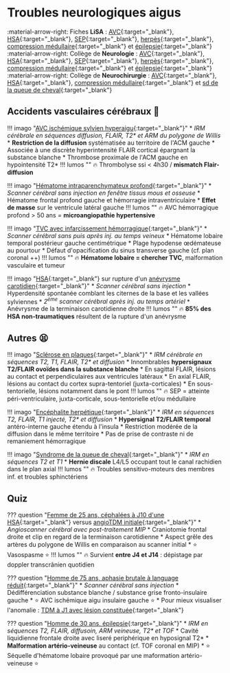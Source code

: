 # Troubles neurologiques aigus

:material-arrow-right: Fiches **LiSA** : [AVC](https://livret.uness.fr/lisa/Accidents_vasculaires_c%C3%A9r%C3%A9braux){:target="_blank"}, [HSA](https://livret.uness.fr/lisa/H%C3%A9morragie_m%C3%A9ning%C3%A9e){:target="_blank"}, [SEP](https://livret.uness.fr/lisa/Scl%C3%A9rose_en_plaques){:target="_blank"}, [herpès](https://livret.uness.fr/lisa/Infections_%C3%A0_herp%C3%A8s_virus_du_sujet_immunocomp%C3%A9tent){:target="_blank"}, [compression médullaire](https://livret.uness.fr/lisa/Compression_m%C3%A9dullaire_non_traumatique_et_syndrome_de_la_queue_de_cheval){:target="_blank"} et [épilepsie](https://livret.uness.fr/lisa/%C3%89pilepsie_de_l%E2%80%99enfant_et_de_l%E2%80%99adulte){:target="_blank"}  
:material-arrow-right: Collège de **Neurologie** : [AVC](https://www.cen-neurologie.fr/fr/deuxi%C3%A8me-cycle/accidents-vasculaires-c%C3%A9r%C3%A9braux){:target="_blank"}, [HSA](https://www.cen-neurologie.fr/fr/deuxieme-cycle/hemorragie-meningee-non-traumatique){:target="_blank"}, [SEP](https://www.cen-neurologie.fr/fr/deuxi%C3%A8me-cycle/sclerose-plaques){:target="_blank"}, [herpès](https://www.cen-neurologie.fr/fr/deuxieme-cycle/infections-herpes-virus-du-sujet-immunocompetent-infections-vih){:target="_blank"}, [compression médullaire](https://www.cen-neurologie.fr/fr/deuxieme-cycle/compression-medullaire-non-traumatique-syndrome-queue-cheval){:target="_blank"} et [épilepsie](https://www.cen-neurologie.fr/fr/deuxi%C3%A8me-cycle/%C3%A9pilepsies-lenfant-ladulte){:target="_blank"}  
:material-arrow-right: Collège de **Neurochirurgie** : [AVC](https://campus.neurochirurgie.fr/article1788.html){:target="_blank"}, [HSA](https://campus.neurochirurgie.fr/article1789.html){:target="_blank"}, [compression médullaire](https://campus.neurochirurgie.fr/article1655.html){:target="_blank"} et [sd de la queue de cheval](https://campus.neurochirurgie.fr/article1656.html){:target="_blank"}


## Accidents vasculaires cérébraux :brain:

!!! imago "[AVC ischémique sylvien hyperaigu](https://radiopaedia.org/cases/159356/studies/130618?lang=gb#images){:target="_blank"}"
    * _IRM cérébrale en séquences diffusion, FLAIR, T2* et ARM du polygone de Willis_
    * **Restriction de la diffusion** systématisée au territoire de l'ACM gauche
    * Associée à une discrète hyperintensité FLAIR cortical épargnant la substance blanche
    * Thrombose proximale de l'ACM gauche en hypointensité T2*
    !!! lumos ""
        :fire: Thrombolyse ssi < 4h30 / **mismatch Flair-diffusion**

!!! imago "[Hématome intraparenchymateux profond](https://radiopaedia.org/cases/163699/studies/133261){:target="_blank"}"
    * _Scanner cérébral sans injection en fenêtre tissus mous et osseuse_
    * Hématome frontal profond gauche et hémorragie intraventriculaire
    * **Effet de masse** sur le ventricule latéral gauche
    !!! lumos ""
        :fire: AVC hémorragique profond > 50 ans = **microangiopathie hypertensive**

!!! imago "[TVC avec infarcissement hémorragique](https://radiopaedia.org/cases/90354/studies/107660){:target="_blank"}"
    * _Scanner cérébral sans puis après inj. au temps veineux_
    * Hématome lobaire temporal postérieur gauche centimétrique
    * Plage hypodense œdémateuse au pourtour
    * Défaut d'opacification du sinus transverse gauche (cf. plan coronal ++)
    !!! lumos ""
        :fire: **Hématome lobaire = chercher TVC**, malformation vasculaire et tumeur


!!! imago "[HSA](https://radiopaedia.org/cases/171613/studies/138721?lang=gb){:target="_blank"} sur rupture d'un [anévrysme carotidien](https://radiopaedia.org/cases/171613/studies/138727?lang=gb){:target="_blank"}"
    * _Scanner cérébral sans injection_
    * Hyperdensité spontanée comblant les citernes de la base et les vallées sylviennes
    * _2<sup>ème</sup> scanner cérébral après inj. au temps artériel_
    * Anévrysme de la terminaison carotidienne droite
    !!! lumos ""
        :fire: **85% des HSA non-traumatiques** résultent de la rupture d'un anévrysme


## Autres :tired_face:

!!! imago "[Sclérose en plaques](https://radiopaedia.org/cases/151929/studies/126018){:target="_blank"}"
    * _IRM cérébrale en séquences T2, T1, FLAIR, T2* et diffusion_
    * Innombrables **hypersignaux T2/FLAIR ovoïdes dans la substance blanche**
    * En sagittal FLAIR, lésions au contact et perpendiculaires aux ventricules latéraux 
    * En axial FLAIR, lésions au contact du cortex supra-tentoriel (juxta-corticales)
    * En sous-tentorielle, lésions notamment dans le pont
    !!! lumos ""
        :fire: SEP = atteinte péri-ventriculaire, juxta-corticale, sous-tentorielle et/ou médullaire

!!! imago "[Encéphalite herpétique](https://radiopaedia.org/cases/155123/studies/127901#images){:target="_blank"}"
    * _IRM en séquences T2, FLAIR, T1 injecté, T2* et diffusion_
    * **Hypersignal T2/FLAIR temporal** antéro-interne gauche étendu à l'insula
    * Restriction modérée de la diffusion dans le même territoire
    * Pas de prise de contraste ni de remaniement hémorragique

!!! imago "[Syndrome de la queue de cheval](https://radiopaedia.org/cases/153884/studies/127249){:target="_blank"}"
    * _IRM en séquences T2 et T1_
    * **Hernie discale** L4/L5 occupant tout le canal rachidien dans le plan axial
    !!! lumos ""
        :fire: Troubles sensitivo-moteurs des membres inf. et troubles sphinctériens


## Quiz

??? question "[Femme de 25 ans, céphalées à J10 d'une HSA](https://radiopaedia.org/cases/151794/studies/125889?lang=gb){:target="_blank"} versus [angioTDM initiale](https://radiopaedia.org/cases/151794/studies/125888?lang=gb){:target="_blank"}"
    * _Angioscanner cérébral avec post-traitement MIP_
    * Craniotomie frontal droite et clip en regard de la terminaison carotidienne
    * Aspect grêle des artères du polygone de Willis en comparaison au scanner initial
    * :star: Vasospasme :star:
    !!! lumos ""
        :fire: Survient **entre J4 et J14** : dépistage par doppler transcrânien quotidien

??? question "[Homme de 75 ans, aphasie brutale à language réduit](https://radiopaedia.org/cases/178057/studies/142941){:target="_blank"}"
    * _Scanner cérébral sans injection_
    * Dédifférenciation substance blanche / substance grise fronto-insulaire gauche
    * :star: AVC ischémique aigu insulaire gauche :star:
    * Pour mieux visualiser l'anomalie : [TDM à J1 avec lésion constituée](https://radiopaedia.org/cases/178057/studies/142942?lang=gb){:target="_blank"}

??? question "[Homme de 30 ans, épilepsie](https://radiopaedia.org/cases/179011/studies/143551){:target="_blank"}"
    * _IRM en séquences T2, FLAIR, diffusoin, ARM veineuse, T2* et TOF_
    * Cavité liquidienne frontale droite avec liseré periphérique en hyposignal T2*
    * **Malformation artério-veineuse** au contact (cf. TOF coronal en MIP)
    * :star: Séquelle d'hématome lobaire provoqué par une maformation artério-veineuse :star: